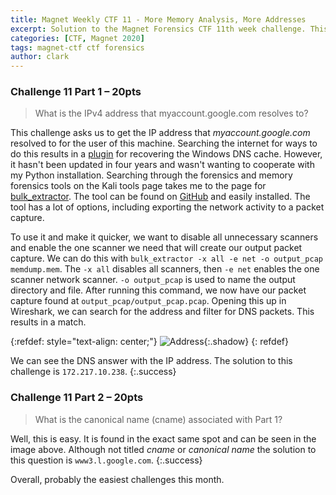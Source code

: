 ```yaml
---
title: Magnet Weekly CTF 11 - More Memory Analysis, More Addresses
excerpt: Solution to the Magnet Forensics CTF 11th week challenge. This week's shorter challenges ask about hosts and addresses.
categories: [CTF, Magnet 2020]
tags: magnet-ctf ctf forensics
author: clark
---
```


### Challenge 11 Part 1 – 20pts

> What is the IPv4 address that myaccount.google.com resolves to?

This challenge asks us to get the IP address that *myaccount.google.com* resolved to for the user of this machine. Searching the internet for ways to do this results in a [plugin](https://github.com/mnemonic-no/dnscache) for recovering the Windows DNS cache. However, it hasn't been updated in four years and wasn't wanting to cooperate with my Python installation. Searching through the forensics and memory forensics tools on the Kali tools page takes me to the page for [bulk_extractor](https://tools.kali.org/forensics/bulk-extractor). The tool can be found on [GitHub](https://github.com/simsong/bulk_extractor/) and easily installed. The tool has a lot of options, including exporting the network activity to a packet capture.

To use it and make it quicker, we want to disable all unnecessary scanners and enable the one scanner we need that will create our output packet capture. We can do this with `bulk_extractor -x all -e net -o output_pcap memdump.mem`. The `-x all` disables all scanners, then `-e net` enables the one scanner network scanner. `-o output_pcap` is used to name the output directory and file. After running this command, we now have our packet capture found at `output_pcap/output_pcap.pcap`. Opening this up in Wireshark, we can search for the address and filter for DNS packets. This results in a match.

{:refdef: style="text-align: center;"}
![Address](https://starwarsfan2099.github.io/public/2020-12-22/adress.JPG){:.shadow}
{: refdef}

We can see the DNS answer with the IP address. The solution to this challenge is `172.217.10.238`. 
{:.success}

### Challenge 11 Part 2 – 20pts

> What is the canonical name (cname) associated with Part 1?

Well, this is easy. It is found in the exact same spot and can be seen in the image above. Although not titled *cname* or *canonical name* the solution to this question is `www3.l.google.com`. 
{:.success}

Overall, probably the easiest challenges this month. 